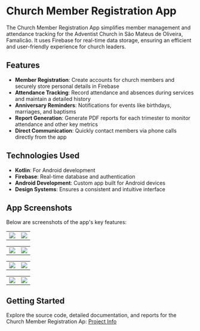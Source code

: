 # Church Member Registration App

The Church Member Registration App simplifies member management and attendance tracking for the Adventist Church in São Mateus de Oliveira, Famalicão. It uses Firebase for real-time data storage, ensuring an efficient and user-friendly experience for church leaders.

## Features

- **Member Registration**: Create accounts for church members and securely store personal details in Firebase
- **Attendance Tracking**: Record attendance and absences during services and maintain a detailed history
- **Anniversary Reminders**: Notifications for events like birthdays, marriages, and baptisms
- **Report Generation**: Generate PDF reports for each trimester to monitor attendance and other key metrics
- **Direct Communication**: Quickly contact members via phone calls directly from the app

## Technologies Used

- **Kotlin**: For Android development
- **Firebase**: Real-time database and authentication
- **Android Development**: Custom app built for Android devices
- **Design Systems**: Ensures a consistent and intuitive interface

## App Screenshots

Below are screenshots of the app's key features:

|                           |                      |
|----------------------------------------|----------------------------------------|
| ![](https://joeljonassi.github.io/assets/images/Church%20App/img0.jpeg) | ![](https://joeljonassi.github.io/assets/images/Church%20App/img1.jpeg) |

|                    |                         |
|----------------------------------------|----------------------------------------|
| ![](https://joeljonassi.github.io/assets/images/Church%20App/img2.jpeg) | ![](https://joeljonassi.github.io/assets/images/Church%20App/img3.jpeg) |

|                      |                         |
|----------------------------------------|----------------------------------------|
| ![](https://joeljonassi.github.io/assets/images/Church%20App/img4.jpeg) | ![](https://joeljonassi.github.io/assets/images/Church%20App/img5.jpeg) |


|                      |                        |
|----------------------------------------|----------------------------------------|
| ![](https://joeljonassi.github.io/assets/images/Church%20App/img6.jpeg) | ![](https://joeljonassi.github.io/assets/images/Church%20App/img7.jpeg) |

## Getting Started

Explore the source code, detailed documentation, and reports for the Church Member Registration Ap: [Project Info](https://github.com/joeljonassi/church-member-registration-app)

